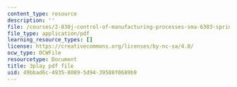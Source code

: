 ```yaml
---
content_type: resource
description: ''
file: /courses/2-830j-control-of-manufacturing-processes-sma-6303-spring-2008/49bbad6c493580895d9439588f0689b9_ZUkM3_qPBo0.pdf
file_type: application/pdf
learning_resource_types: []
license: https://creativecommons.org/licenses/by-nc-sa/4.0/
ocw_type: OCWFile
resourcetype: Document
title: 3play pdf file
uid: 49bbad6c-4935-8089-5d94-39588f0689b9
---
```

